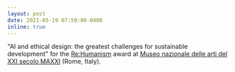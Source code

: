 ```yaml
---
layout: post
date: 2021-05-19 07:59:00-0400
inline: true
---
```


"AI and ethical design: the greatest challenges for sustainable development" for the [Re:Humanism](https://www.youtube.com/watch?v=TNi5YAnw-XU) award at [Museo nazionale delle arti del XXI secolo MAXXI](https://www.maxxi.art/en/) (Rome, Italy). 